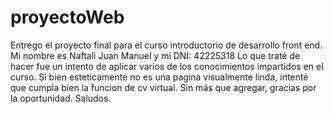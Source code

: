 # proyectoWeb
Entrego el proyecto final para el curso introductorio de desarrollo front end.
Mi nombre es Naftali Juan Manuel y mi DNI: 42225318
Lo que traté de hacer fue un intento de aplicar varios de los conocimientos impartidos en el curso.
Si bien esteticamente no es una pagina visualmente linda, intenté que cumpla bien la funcion de cv virtual.
Sin más que agregar, gracias por la oportunidad. Saludos.
